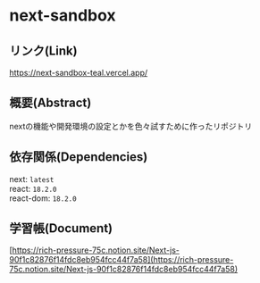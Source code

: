 # next-sandbox
## リンク(Link)
https://next-sandbox-teal.vercel.app/
## 概要(Abstract)
nextの機能や開発環境の設定とかを色々試すために作ったリポジトリ
## 依存関係(Dependencies)
next: `latest`
<br>
react: `18.2.0`
<br>
react-dom: `18.2.0`
## 学習帳(Document)
[https://rich-pressure-75c.notion.site/Next-js-90f1c82876f14fdc8eb954fcc44f7a58](https://rich-pressure-75c.notion.site/Next-js-90f1c82876f14fdc8eb954fcc44f7a58)